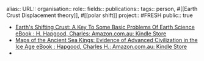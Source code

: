 alias::
URL::
organisation::
role::
fields::
publications:: 
tags:: person, #[[Earth Crust Displacement theory]], #[[polar shift]]
project:: #FRESH 
public:: true

- [Earth's Shifting Crust: A Key To Some Basic Problems Of Earth Science eBook : H. Hapgood, Charles: Amazon.com.au: Kindle Store](https://www.amazon.com.au/Earths-Shifting-Crust-Problems-Science-ebook/dp/B0C3RXY8PD/ref=pd_rhf_gw_s_pd_crcd_d_sccl_1_2/357-1187762-7013921?pd_rd_w=KqVQc&content-id=amzn1.sym.3773418f-973d-4eab-a18e-142337dd5ace&pf_rd_p=3773418f-973d-4eab-a18e-142337dd5ace&pf_rd_r=0G7TJ09AAZ2TE4RPK3GF&pd_rd_wg=WQy52&pd_rd_r=e423f47a-3286-4e5c-949b-4428d2eaaa79&pd_rd_i=B0C3RXY8PD&psc=1)
- [Maps of the Ancient Sea Kings: Evidence of Advanced Civilization in the Ice Age eBook : Hapgood, Charles H.: Amazon.com.au: Kindle Store](https://www.amazon.com.au/Maps-Ancient-Sea-Kings-Civilization-ebook/dp/B002WC9G7C/ref=pd_rhf_gw_s_pd_crcd_d_sccl_1_3/357-1187762-7013921?pd_rd_w=KqVQc&content-id=amzn1.sym.3773418f-973d-4eab-a18e-142337dd5ace&pf_rd_p=3773418f-973d-4eab-a18e-142337dd5ace&pf_rd_r=0G7TJ09AAZ2TE4RPK3GF&pd_rd_wg=WQy52&pd_rd_r=e423f47a-3286-4e5c-949b-4428d2eaaa79&pd_rd_i=B002WC9G7C&psc=1)
-